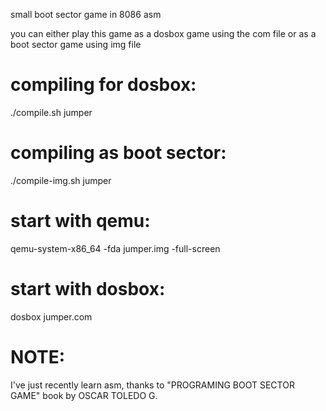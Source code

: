 small boot sector game in 8086 asm

you can either play this game as a dosbox game using
the com file or as a boot sector game using img file

# compiling for dosbox:

./compile.sh jumper

# compiling as boot sector:

./compile-img.sh jumper

# start with qemu:

qemu-system-x86_64 -fda jumper.img -full-screen

# start with dosbox:

dosbox jumper.com

# NOTE:

I've just recently learn asm, thanks to "PROGRAMING BOOT SECTOR GAME" book by OSCAR TOLEDO G.
